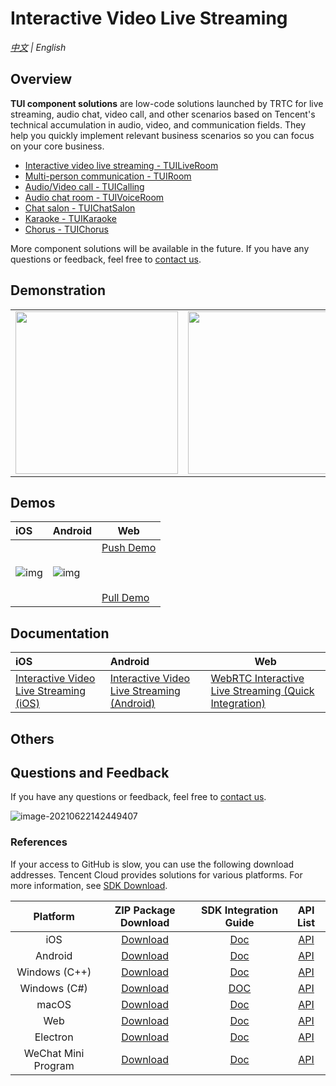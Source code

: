 # Interactive Video Live Streaming
_[中文](README.md) | English_

## Overview

**TUI component solutions** are low-code solutions launched by TRTC for live streaming, audio chat, video call, and other scenarios based on Tencent's technical accumulation in audio, video, and communication fields. They help you quickly implement relevant business scenarios so you can focus on your core business.

- [Interactive video live streaming - TUILiveRoom](https://github.com/tencentyun/TUILiveRoom/)
- [Multi-person communication - TUIRoom](https://github.com/tencentyun/TUIRoom/)
- [Audio/Video call - TUICalling](https://github.com/tencentyun/TUICalling/)
- [Audio chat room - TUIVoiceRoom](https://github.com/tencentyun/TUIVoiceRoom/)
- [Chat salon - TUIChatSalon](https://github.com/tencentyun/TUIChatSalon/)
- [Karaoke - TUIKaraoke](https://github.com/tencentyun/TUIKaraoke/)
- [Chorus - TUIChorus](https://github.com/tencentyun/TUIChorus/)

More component solutions will be available in the future. If you have any questions or feedback, feel free to [contact us](https://intl.cloud.tencent.com/contact-us).

## Demonstration

<table>
<tr>
<td><img width="260" src="liveroom_beauty.gif"/></td>
<td><img width="260" src="liveroom_join.gif"/></td>
<td><img width="260" src="liveroom_msg.gif"/></td>
<td><img width="260" src="liveroom_pk.gif"/></td>
</tr>
</table>

## Demos

| iOS                                                          | Android                                                      | Web                                                          |
| :----------------------------------------------------------- | :----------------------------------------------------------- | ------------------------------------------------------------ |
| ![img](https://liteav.sdk.qcloud.com/doc/res/trtc/picture/zh-cn/app_download_ios.png) | ![img](https://main.qcloudimg.com/raw/8a603ced0a61983018c794df842f7029.png) | [Push Demo](https://web.sdk.qcloud.com/component/tuiliveroom/tuipusher/pusher.html)<br><br><br><br>[Pull Demo](https://web.sdk.qcloud.com/component/tuiliveroom/tuiplayer/player.html) |

## Documentation

| iOS                                                          | Android                                                      | Web                            |
| :----------------------------------------------------------- | :----------------------------------------------------------- | ------------------------------ |
| [Interactive Video Live Streaming (iOS)](https://cloud.tencent.com/document/product/647/43181) | [Interactive Video Live Streaming (Android)](https://cloud.tencent.com/document/product/647/43182) | [WebRTC Interactive Live Streaming (Quick Integration)](https://cloud.tencent.com/document/product/647/63830) |
## Others

## Questions and Feedback

If you have any questions or feedback, feel free to [contact us](https://intl.cloud.tencent.com/contact-us).

![image-20210622142449407](https://main.qcloudimg.com/raw/1ea3ab1ff36d37c889f4140499585a4a.png)

### References

If your access to GitHub is slow, you can use the following download addresses. Tencent Cloud provides solutions for various platforms. For more information, see [SDK Download](https://intl.cloud.tencent.com/document/product/647/34615).

| Platform | ZIP Package Download | SDK Integration Guide | API List |
|:---------:| :--------:|:--------:|:--------:|
| iOS | [Download](https://liteav.sdk.qcloud.com/download/latest/TXLiteAVSDK_TRTC_iOS_latest.zip)|[Doc](https://cloud.tencent.com/document/product/647/32173) | [API](https://cloud.tencent.com/document/product/647/32258) |
| Android | [Download](https://liteav.sdk.qcloud.com/download/latest/TXLiteAVSDK_TRTC_Android_latest.zip)| [Doc](https://cloud.tencent.com/document/product/647/32175) | [API](https://cloud.tencent.com/document/product/647/32267) |
| Windows (C++)| [Download](https://liteav.sdk.qcloud.com/download/latest/TXLiteAVSDK_TRTC_Win_latest.zip)| [Doc](https://cloud.tencent.com/document/product/647/32178) | [API](https://cloud.tencent.com/document/product/647/32268) |
| Windows (C#)| [Download](https://liteav.sdk.qcloud.com/download/latest/TXLiteAVSDK_TRTC_Win_latest.zip)| [DOC](https://cloud.tencent.com/document/product/647/32178) | [API](https://cloud.tencent.com/document/product/647/36776) |
| macOS | [Download](https://liteav.sdk.qcloud.com/download/latest/TXLiteAVSDK_TRTC_Mac_latest.tar.bz2)| [Doc](https://cloud.tencent.com/document/product/647/32176) |[API](https://cloud.tencent.com/document/product/647/32258) |
| Web | [Download](https://web.sdk.qcloud.com/trtc/webrtc/download/webrtc_latest.zip)| [Doc](https://cloud.tencent.com/document/product/647/16863) |[API](https://cloud.tencent.com/document/product/647/17249) |
| Electron | [Download](https://web.sdk.qcloud.com/trtc/electron/download/TXLiteAVSDK_TRTC_Electron_latest.zip) | [Doc](https://cloud.tencent.com/document/product/647/38549) |[API](https://cloud.tencent.com/document/product/647/38551) |
| WeChat Mini Program | [Download](https://web.sdk.qcloud.com/trtc/miniapp/download/trtc-room.zip) | [Doc](https://cloud.tencent.com/document/product/647/32183) |[API](https://cloud.tencent.com/document/product/647/17018) |
